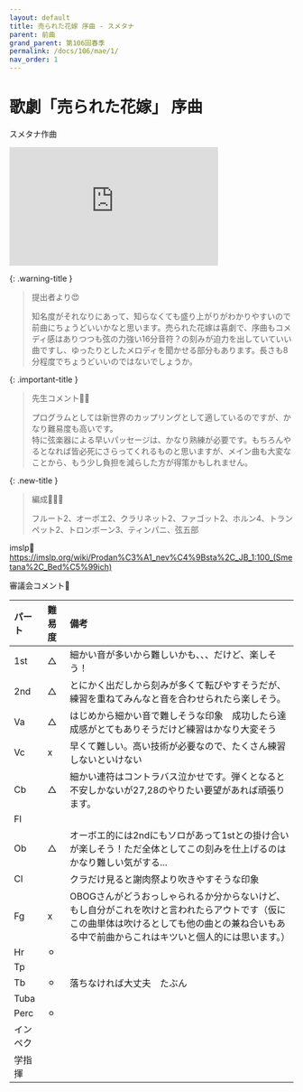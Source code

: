 ```yaml
---
layout: default
title: 売られた花嫁 序曲 - スメタナ
parent: 前曲
grand_parent: 第106回春季
permalink: /docs/106/mae/1/
nav_order: 1
---
```


# 歌劇「売られた花嫁」 序曲

スメタナ作曲

<iframe width="370" height="210" src="https://www.youtube.com/embed/1HbwXviU35E?si=PLmO_Eoxsv40qFbr" title="YouTube video player" frameborder="0" allow="accelerometer; autoplay; clipboard-write; encrypted-media; gyroscope; picture-in-picture; web-share" referrerpolicy="strict-origin-when-cross-origin" allowfullscreen></iframe>


{: .warning-title }
> 提出者より😍
> 
> 知名度がそれなりにあって、知らなくても盛り上がりがわかりやすいので前曲にちょうどいいかなと思います。売られた花嫁は喜劇で、序曲もコメディ感はありつつも弦の力強い16分音符？の刻みが迫力を出していていい曲ですし、ゆったりとしたメロディを聞かせる部分もあります。長さも8分程度でちょうどいいのではないでしょうか。

{: .important-title }
> 先生コメント🤵‍♂️
>
> プログラムとしては新世界のカップリングとして適しているのですが、かなり難易度も高いです。<br>特に弦楽器による早いパッセージは、かなり熟練が必要です。もちろんやるとなれば皆必死にさらってくれるものと思いますが、メイン曲も大変なことから、もう少し負担を減らした方が得策かもしれません。

{: .new-title }
> 編成🎻🎺🥁
>
> フルート2、オーボエ2、クラリネット2、ファゴット2、ホルン4、トランペット2、トロンボーン3、ティンパニ、弦五部

imslp🎼
<a href="https://imslp.org/wiki/Prodan%C3%A1_nev%C4%9Bsta%2C_JB_1:100_(Smetana%2C_Bed%C5%99ich)">https://imslp.org/wiki/Prodan%C3%A1_nev%C4%9Bsta%2C_JB_1:100_(Smetana%2C_Bed%C5%99ich)</a>

審議会コメント📝

| パート       | 難易度          | 備考 |
|:-------------|:------------------|:------|
| 1st         | △ | 細かい音が多いから難しいかも、、、だけど、楽しそう！ |
| 2nd | △  | とにかく出だしから刻みが多くて転びやすそうだが、練習を重ねてみんなと音を合わせられたら楽しそう。 |
| Va         | △  | はじめから細かい音で難しそうな印象　成功したら達成感がとてもありそうだけど練習はかなり大変そう |
| Vc          | x | 早くて難しい。高い技術が必要なので、たくさん練習しないといけない |
| Cb | △ | 細かい連符はコントラバス泣かせです。弾くとなると不安しかないが27,28のやりたい要望があれば頑張ります。 |
| Fl         |   |  |
| Ob         | △ | オーボエ的には2ndにもソロがあって1stとの掛け合いが楽しそう！ただ全体としてこの刻みを仕上げるのはかなり難しい気がする... |
| Cl         |   | クラだけ見ると謝肉祭より吹きやすそうな印象 |
| Fg          | x | OBOGさんがどうおっしゃられるか分からないけど、もし自分がこれを吹けと言われたらアウトです（仮にこの曲単体は吹けるとしても他の曲との兼ね合いもある中で前曲からこれはキツいと個人的には思います。） |
| Hr | ⚪︎ |  |
| Tp         |   |  |
| Tb         | ⚪︎ | 落ちなければ大丈夫　たぶん |
| Tuba         |   |  |
| Perc          | ⚪︎ |  |
| インペク |  | |
| 学指揮         |   |  |